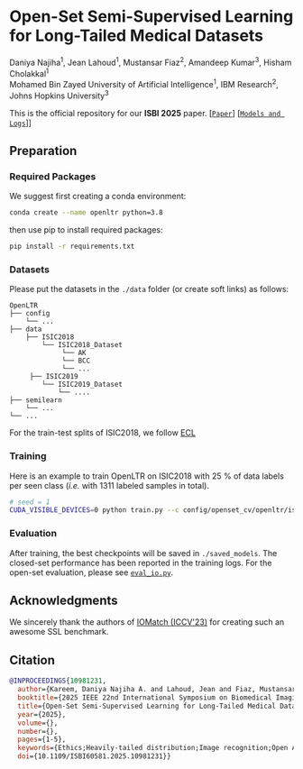 
# Open-Set Semi-Supervised Learning for Long-Tailed Medical Datasets</br>
Daniya Najiha<sup>1</sup>, Jean Lahoud<sup>1</sup>, Mustansar Fiaz<sup>2</sup>, Amandeep Kumar<sup>3</sup>, Hisham Cholakkal<sup>1</sup></br>
Mohamed Bin Zayed University of Artificial Intelligence<sup>1</sup>, IBM Research<sup>2</sup>, Johns Hopkins University<sup>3</sup>

This is the official repository for our **ISBI 2025** paper.
[[`Paper`](https://arxiv.org/abs/2505.14846)]  [[`Models and Logs`](https://mbzuaiac-my.sharepoint.com/:f:/g/personal/daniya_kareem_mbzuai_ac_ae/EmBQ6O44QIdDgtbo4-iKHjwBJN3wsilaT1CDBtLplyMICQ?e=vikozC)]]

## Preparation

### Required Packages

We suggest first creating a conda environment:

```sh
conda create --name openltr python=3.8
```

then use pip to install required packages:

```sh
pip install -r requirements.txt
```

### Datasets

Please put the datasets in the ``./data`` folder (or create soft links) as follows:
```
OpenLTR
├── config
    └── ...
├── data
    ├── ISIC2018
        └── ISIC2018_Dataset
             └── AK
             └── BCC
             └── ...
     ├── ISIC2019
        └── ISIC2019_Dataset
            └── ....
├── semilearn
    └── ...
└── ...  
```

For the train-test splits of ISIC2018, we follow [ECL](https://github.com/zylbuaa/ECL)


### Training

Here is an example to train OpenLTR on ISIC2018 with 25 % of data labels per seen class (*i.e.* with 1311 labeled samples in total). 

```sh
# seed = 1
CUDA_VISIBLE_DEVICES=0 python train.py --c config/openset_cv/openltr/isic2018.yaml
```

### Evaluation

After training, the best checkpoints will be saved in ``./saved_models``. The closed-set performance has been reported in the training logs. For the open-set evaluation, please see [``eval_io.py``](./eval_io.py).


## Acknowledgments

We sincerely thank the authors of [IOMatch (ICCV'23)](https://github.com/nukezil/IOMatch) for creating such an awesome SSL benchmark.


## Citation

```bibtex
@INPROCEEDINGS{10981231,
  author={Kareem, Daniya Najiha A. and Lahoud, Jean and Fiaz, Mustansar and Kumar, Amandeep and Cholakkal, Hisham},
  booktitle={2025 IEEE 22nd International Symposium on Biomedical Imaging (ISBI)}, 
  title={Open-Set Semi-Supervised Learning for Long-Tailed Medical Datasets}, 
  year={2025},
  volume={},
  number={},
  pages={1-5},
  keywords={Ethics;Heavily-tailed distribution;Image recognition;Open Access;Conferences;Training data;Skin;Data models;Standards;Biomedical imaging},
  doi={10.1109/ISBI60581.2025.10981231}}
```
